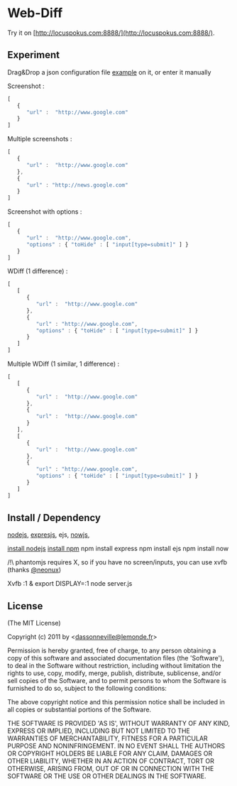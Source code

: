 Web-Diff
========

Try it on [http://locuspokus.com:8888/](http://locuspokus.com:8888/).

Experiment
----------

Drag&Drop a json configuration file [example](https://raw.github.com/syndr0m/WDiff/master/static/examples/google.json) on it, or enter it manually

Screenshot :

``` js
[
   {
      "url" :  "http://www.google.com"
   }
]
```

Multiple screenshots :

``` js
[
   {
      "url" :  "http://www.google.com"
   },
   {
      "url" : "http://news.google.com"
   }
]
```

Screenshot with options :

``` js
[
   {
      "url" :  "http://www.google.com",
      "options" : { "toHide" : [ "input[type=submit]" ] }
   }
]
```

WDiff (1 difference) :

``` js
[
   [
      {
         "url" :  "http://www.google.com"
      },
      {
         "url" : "http://www.google.com",
         "options" : { "toHide" : [ "input[type=submit]" ] }
      }
   ]
]
```

Multiple WDiff (1 similar, 1 difference) :

``` js
[
   [
      {
         "url" :  "http://www.google.com"
      },
      {
         "url" :  "http://www.google.com"
      }
   ],
   [
      {
         "url" :  "http://www.google.com"
      },
      {
         "url" : "http://www.google.com",
         "options" : { "toHide" : [ "input[type=submit]" ] }
      }
   ]
]
```

Install / Dependency
--------------------

[nodejs](http://nodejs.org/), [expresjs](http://expressjs.com/), ejs, [nowjs](http://nowjs.org/), 

[install nodejs](https://github.com/joyent/node/wiki/Installation)
[install npm](http://npmjs.org/)
npm install express
npm install ejs
npm install now

/!\ phantomjs requires X, so if you have no screen/inputs, you can use xvfb (thanks [@neonux](https://github.com/neonux))

Xvfb :1 &
export DISPLAY=:1
node server.js

License
-------

(The MIT License)

Copyright (c) 2011 by &lt;dassonneville@lemonde.fr&gt;

Permission is hereby granted, free of charge, to any person obtaining
a copy of this software and associated documentation files (the
'Software'), to deal in the Software without restriction, including
without limitation the rights to use, copy, modify, merge, publish,
distribute, sublicense, and/or sell copies of the Software, and to
permit persons to whom the Software is furnished to do so, subject to
the following conditions:

The above copyright notice and this permission notice shall be
included in all copies or substantial portions of the Software.

THE SOFTWARE IS PROVIDED 'AS IS', WITHOUT WARRANTY OF ANY KIND,
EXPRESS OR IMPLIED, INCLUDING BUT NOT LIMITED TO THE WARRANTIES OF
MERCHANTABILITY, FITNESS FOR A PARTICULAR PURPOSE AND NONINFRINGEMENT.
IN NO EVENT SHALL THE AUTHORS OR COPYRIGHT HOLDERS BE LIABLE FOR ANY
CLAIM, DAMAGES OR OTHER LIABILITY, WHETHER IN AN ACTION OF CONTRACT,
TORT OR OTHERWISE, ARISING FROM, OUT OF OR IN CONNECTION WITH THE
SOFTWARE OR THE USE OR OTHER DEALINGS IN THE SOFTWARE.
